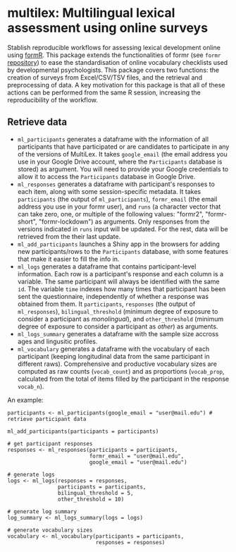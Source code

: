 # multilex: **Multi**lingual **lex**ical assessment using online surveys

Stablish reproducible workflows for assessing lexical development online using [formR](https://formr.org/). This package extends the functionalities of formr (see `formr` [repository](https://github.com/rubenarslan/formr)) to ease the standardisation of online vocabulary checklists used by developmental psychologists. This package covers two functions: the creation of surveys from Excel/CSV/TSV files, and the retrieval and preprocessing of data. A key motivation for this package is that all of these actions can be performed from the same R session, increasing the reproducibility of the workflow.

## Retrieve data

* `ml_participants` generates a dataframe with the information of all participants that have participated or are candidates to participate in any of the versions of MultiLex. It takes `google_email` (the email address you use in your Google Drive account, where the `Participants` database is stored) as argument. You will need to provide your Google credentials to allow it to access the `Participants` database in Google Drive.
* `ml_responses` generates a dataframe with participant's responses to each item, along with some session-specific metadata. It takes `participants` (the output of `ml_participants`), `formr_email` (the email address you use in your formr user), and `runs` (a character vector that can take zero, one, or multiple of the following values: "formr2", "formr-short", "formr-lockdown") as arguments. Only responses from the versions indicated in `runs` input will be updated. For the rest, data will be retrieved from the their last update.
* `ml_add_participants` launches a Shiny app in the browsers for adding new participants/rows to the `Participants` database, with some features that make it easier to fill the info in.
* `ml_logs` generates a dataframe that contains participant-level information. Each row is a participant's response and each column is a variable. The same participant will always be identified with the same `id`. The variable `time` indexes how many times that participant has been sent the questionnaire, independently of whether a response was obtained from them. It `participants`, `responses` (the output of `ml_responses`), `bilingual_threshold` (minimum degree of exposure to consider a participant as *monolingual*), and `other_threshold` (minimum degree of exposure to consider a participant as *other*) as arguments.
* `ml_logs_summary` generates a dataframe with the sample size accross ages and lingusitic profiles.
* `ml_vocabulary` generates a dataframe with the vocabulary of each participant (keeping longitudinal data from the same participant in different raws). Comprehensive and productive vocabulary sizes are computed as raw counts (`vocab_count`) and as proportions (`vocab_prop`, calculated from the total of items filled by the participant in the response `vocab_n`).


An example:

```
participants <- ml_participants(google_email = "user@mail.edu") # retrieve participant data

ml_add_participants(participants = participants)

# get participant responses
responses <- ml_responses(participants = participants,
                          formr_email = "user@mail.edu",
                          google_email = "user@mail.edu")

# generate logs
logs <- ml_logs(responses = responses,
                participants = participants,
                bilingual_threshold = 5,
                other_threshold = 10)

# generate log summary
log_summary <- ml_logs_summary(logs = logs)

# generate vocabulary sizes
vocabulary <- ml_vocabulary(participants = participants,
                            responses = responses)

```

